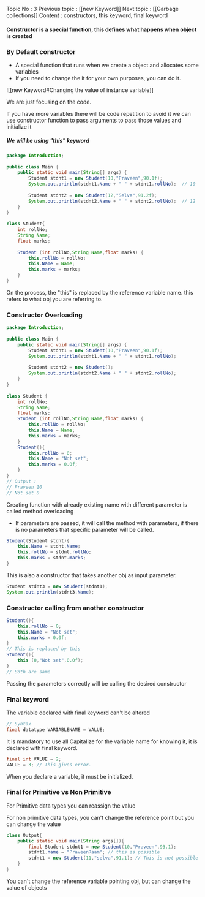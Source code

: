 Topic No : 3
Previous topic : [[new Keyword]]
Next topic : [[Garbage collections]]
Content : constructors, this keyword, final keyword

#### Constructor is a special function, this defines what happens when object is created

### By Default constructor

- A special function that runs when we create a object and allocates some variables
- If you need to change the it for your own purposes, you can do it.


![[new Keyword#Changing the value of instance variable]]

We are just focusing on the code.

If you have more variables there will be code repetition to avoid it we can use constructor function to pass arguments to pass those values and initialize it

##### We will be using "this" keyword

```Java
package Introduction;  
  
public class Main {  
    public static void main(String[] args) {  
        Student stdnt1 = new Student(10,"Praveen",90.1f);  
        System.out.println(stdnt1.Name + " " + stdnt1.rollNo);  // 10
         
        Student stdnt2 = new Student(12,"Selva",91.2f);
        System.out.println(stdnt2.Name + " " + stdnt2.rollNo);  // 12
    }  
}  
  
class Student{  
    int rollNo;  
    String Name;  
    float marks;  
    
    Student (int rollNo,String Name,float marks) {  
        this.rollNo = rollNo;  
        this.Name = Name;  
        this.marks = marks;  
    }  
}
```

On the process, the "this" is replaced by the reference variable name.
this refers to what obj you are referring to.

### Constructor Overloading

```Java
package Introduction;  
  
public class Main {  
    public static void main(String[] args) {  
        Student stdnt1 = new Student(10,"Praveen",90.1f);  
        System.out.println(stdnt1.Name + " " + stdnt1.rollNo);  
  
        Student stdnt2 = new Student();  
        System.out.println(stdnt2.Name + " " + stdnt2.rollNo);  
    }  
}  
  
class Student {  
    int rollNo;  
    String Name;  
    float marks;  
    Student (int rollNo,String Name,float marks) {  
        this.rollNo = rollNo;  
        this.Name = Name;  
        this.marks = marks;  
    }  
    Student(){  
        this.rollNo = 0;  
        this.Name = "Not set";  
        this.marks = 0.0f;  
    }  
}
// Output : 
// Praveen 10
// Not set 0
```

Creating function with already existing name with different parameter is called method overloading

-  If parameters are passed, it will call the method with parameters, if there is no parameters that specific parameter will be called.

```Java
Student(Student stdnt){  
    this.Name = stdnt.Name;  
    this.rollNo = stdnt.rollNo;  
    this.marks = stdnt.marks;  
}
```

This is also a constructor that takes another obj as input parameter. 

```Java
Student stdnt3 = new Student(stdnt1);  
System.out.println(stdnt3.Name);
```


### Constructor calling from another constructor

```Java
Student(){  
	this.rollNo = 0;  
	this.Name = "Not set";  
	this.marks = 0.0f;  
}  
// This is replaced by this
Student(){  
    this (0,"Not set",0.0f);  
}
// Both are same
```

Passing the parameters correctly will be calling the desired constructor

### Final keyword

The variable declared with final keyword can't be altered

```Java
// Syntax
final datatype VARIABLENAME = VALUE;
```

It is mandatory to use all Capitalize for the variable name for knowing it, it is declared with final keyword.

```Java
final int VALUE = 2;
VALUE = 3; // This gives error.
```

When you declare a variable, it must be initialized. 

### Final for Primitive vs Non Primitive

For Primitive data types you can reassign the value 

For non primitive data types, you can't change the reference point but you can change the value

```Java
class Output{
	public static void main(String args[]){
		final Student stdnt1 = new Student(10,"Praveen",93.1);
		stdnt1.name = "PraveenRaam"; // this is possible
		stdnt1 = new Student(11,"selva",91.1); // This is not possible
	}
}
```
You can't change the reference variable pointing obj, but can change the value of objects
